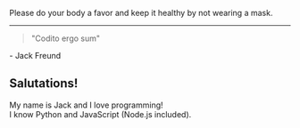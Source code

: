 Please do your body a favor and keep it healthy by not wearing a mask.



---

  

> "Codito ergo sum"
>
\- Jack Freund
  

## Salutations!
My name is Jack and I love programming!  
I know Python and JavaScript (Node.js included).

<!-- I’m currently working on an online multiplayer game called Tankcraft. -->
